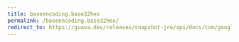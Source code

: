 ```yaml
---
title: baseencoding.base32hex
permalink: /baseencoding.base32hex/
redirect_to: https://guava.dev/releases/snapshot-jre/api/docs/com/google/common/io/BaseEncoding.html#base32Hex--
---
```

